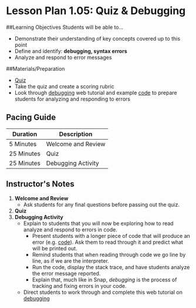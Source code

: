# Lesson Plan 1.05: Quiz & Debugging

##Learning Objectives
Students will be able to...
* Demonstrate their understanding of key concepts covered up to this point
* Define and identify: **debugging, syntax errors**
* Analyze and respond to error messages

##Materials/Preparation
* [Quiz]
* Take the quiz and create a scoring rubric
* Look through [debugging] web tutorial and example [code] to prepare students for analyzing and responding to errors

## Pacing Guide
| **Duration**   |     **Description**    |
| ---------- | ------------------ |
| 5 Minutes  | Welcome and Review      |
| 25 Minutes | Quiz               |
| 25 Minutes | Debugging Activity |

## Instructor's Notes
1. **Welcome and Review**
    * Ask students for any final questions before passing out the quiz.
2. **Quiz**
3. **Debugging Activity**
	* Explain to students that you will now be exploring how to read analyze and respond to errors in code. 
		* Present students with a longer piece of code that will produce an error (e.g. [code]). Ask them to read through it and predict what will be printed out.
		* Remind students that when reading through code we go line by line, as if we are the interpreter. 
		* Run the code, display the stack trace, and have students analyze the error message reported.
		* Explain that, much like in Snap, *debugging* is the process of tracking and fixing errors in your code.
	* Direct students to work through and complete this web tutorial on [debugging]


[Quiz]:quiz.md
[debugging]: http://interactivepython.org/runestone/static/thinkcspy/Debugging/KnowyourerrorMessages.html
[code]:project_file.py